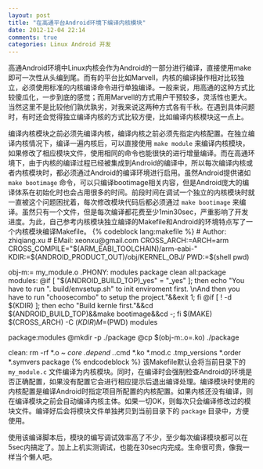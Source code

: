 ```yaml
---
layout: post
title: "在高通平台Android环境下编译内核模块"
date: 2012-12-04 22:14
comments: true
categories: Linux Android 开发
---
```


<p>
高通Android环境中Linux内核会作为Android的一部分进行编译，直接使用make即可一次性从头编到尾。而有的平台比如Marvell，内核的编译操作相对比较独立，必须使用标准的内核编译命令进行单独编译。一般来说，用高通的这种方式比较傻瓜化，一步到底的感觉；而用Marvell的方式用户干预较多，灵活性也更大。当然这里不是比较他们孰优孰劣，对我来说这两种方式各有千秋。在遇到具体问题时，有时还会觉得独立编译内核的方式比较方便，比如编译内核模块这一点上。
</p>
<p>
编译内核模块之前必须先编译内核，编译内核之前必须先指定内核配置。在独立编译内核情况下，编译一遍内核后，可以直接使用 <code>make module</code> 来编译内核模块，如果修改了相应模块文件，使用相同的命令也能很快的进行增量编译。而在高通环境下，由于内核的编译过程已经被集成到Android的编译中，所以每次编译内核或者内核模块时，都必须通过Android的编译环境进行启用。虽然Android提供诸如 <code>make bootimage</code> 命令，可以只编译bootimage相关内容，但是Android庞大的编译体系在初始化时也会占用很多的时间。前段时间在调试一个独立的内核模块时就一直被这个问题困扰着，每次修改模块代码后都必须通过 <code>make bootimage</code> 来编译。虽然只有一个文件，但是每次编译都花费至少1min30sec，严重影响了开发进度。为此，自己参考内核模块独立编译的Makefile和Android的环境特点写了一个内核模块编译Makefile。
{% codeblock lang:makefile %}
# Author: zhiqiang.xu
# EMail:  xeonxu@gmail.com
CROSS_ARCH:=ARCH=arm CROSS_COMPILE="$(ARM_EABI_TOOLCHAIN)/arm-eabi-"
KDIR:=$(ANDROID_PRODUCT_OUT)/obj/KERNEL_OBJ/
PWD:=$(shell pwd)

obj-m:= my_module.o
.PHONY: modules package clean
all:package
modules:
    @if [ "$(ANDROID_BUILD_TOP)_yes" = "_yes" ]; then echo "You have to run \". build/envsetup.sh\" to init enviroment first. \nAnd then you have to run
\"choosecombo\" to setup the project."&&exit 1; fi
    @if [ ! -d $(KDIR) ]; then echo "Build kernle first."&&cd $(ANDROID_BUILD_TOP)&&make bootimage&&cd -; fi
    $(MAKE) $(CROSS_ARCH) -C $(KDIR) M=$(PWD) modules

package:modules
    @mkdir -p ./package
    @cp $(obj-m:.o=.ko) ./package

clean:
    rm -rf *.o *~ core .depend .*.cmd *.ko *.mod.c .tmp_versions *.order *.symvers package
{% endcodeblock %}
该Makefile默认会将当前目录下的 <code>my_module.c</code> 文件编译为内核模块。同时，在编译时会强制检查Android的环境是否正确配置，如果没有配置它会进行相应提示后退出编译处理。编译模块时使用的内核配置是编译Android时指定项目所配置的内核配置。如果内核还没有编译，则在编译模块之前会自动编译内核主体。如果一切OK，则每次只会编译修改过的模块文件。编译好后会将模块文件单独拷贝到当前目录下的 <code>package</code> 目录中，方便使用。
</p>
<p>
使用该编译脚本后，模块的编写调试效率高了不少，至少每次编译模块都可以在5sec内搞定了。加上上机实测调试，也能在30sec内完成。生命很可贵，像我一样当个懒人吧。
</p>
